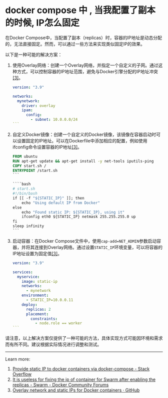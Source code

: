 # docker compose 中 , 当我配置了副本的时候, IP怎么固定

在Docker Compose中，当配置了副本（replicas）时，容器的IP地址是动态分配的，无法直接固定。然而，可以通过一些方法来实现类似固定IP的效果。

以下是一种可能的解决方案：

1. 使用Overlay网络：创建一个Overlay网络，并指定一个自定义的子网。通过这种方式，可以控制容器的IP地址范围，避免与Docker引擎分配的IP地址冲突[[3]](https://gist.github.com/olljanat/b96ed26583c452118313fc18e4a663c1)。

   ````yaml
   version: "3.9"
   
   networks:
     mynetwork:
       driver: overlay
       ipam:
         config:
           - subnet: 10.0.0.0/24
   ```

2. 自定义Docker镜像：创建一个自定义的Docker镜像，该镜像在容器启动时可以设置固定的IP地址。可以在Dockerfile中添加相应的配置，例如使用ifconfig命令设置容器的IP地址[[3]](https://gist.github.com/olljanat/b96ed26583c452118313fc18e4a663c1)。

   ````Dockerfile
   FROM ubuntu
   RUN apt-get update && apt-get install -y net-tools iputils-ping
   COPY start.sh /
   ENTRYPOINT /start.sh
   ```

   ````bash
   # start.sh
   #!/bin/bash
   if [[ -f "${STATIC_IP}" ]]; then
       echo "Using default IP from Docker"
   else
       echo "Found static IP: ${STATIC_IP}, using it"
       ifconfig eth0 ${STATIC_IP} netmask 255.255.255.0 up
   fi
   sleep infinity
   ```

3. 启动容器：在Docker Compose文件中，使用`cap-add=NET_ADMIN`参数启动容器，并将其连接到Overlay网络。通过设置`STATIC_IP`环境变量，可以将容器的IP地址设置为固定值[[3]](https://gist.github.com/olljanat/b96ed26583c452118313fc18e4a663c1)。

   ````yaml
   version: "3.9"
   
   services:
     myservice:
       image: static-ip
       networks:
         - mynetwork
       environment:
         - STATIC_IP=10.0.0.11
       deploy:
         replicas: 2
         placement:
           constraints:
             - node.role == worker
   ```

请注意，以上解决方案仅提供了一种可能的方法，具体实现方式可能因环境和需求而有所不同。建议根据实际情况进行调整和测试。

---
Learn more:

1. [Provide static IP to docker containers via docker-compose - Stack Overflow](https://stackoverflow.com/questions/39493490/provide-static-ip-to-docker-containers-via-docker-compose)
2. [It is useless for fixing the ip of container for Swarm after enabling the replicas - Swarm - Docker Community Forums](https://forums.docker.com/t/it-is-useless-for-fixing-the-ip-of-container-for-swarm-after-enabling-the-replicas/121998)
3. [Overlay network and static IPs for Docker containers · GitHub](https://gist.github.com/olljanat/b96ed26583c452118313fc18e4a663c1)
